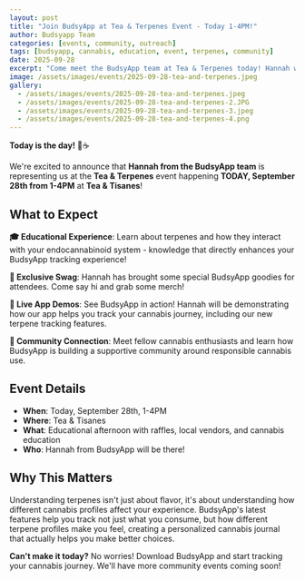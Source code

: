 ```yaml
---
layout: post
title: "Join BudsyApp at Tea & Terpenes Event - Today 1-4PM!"
author: Budsyapp Team  
categories: [events, community, outreach]
tags: [budsyapp, cannabis, education, event, terpenes, community]
date: 2025-09-28
excerpt: "Come meet the BudsyApp team at Tea & Terpenes today! Hannah will be there with swag, terpene education, and demos of your favorite bud tracking app."
image: /assets/images/events/2025-09-28-tea-and-terpenes.jpeg
gallery:
  - /assets/images/events/2025-09-28-tea-and-terpenes.jpeg
  - /assets/images/events/2025-09-28-tea-and-terpenes-2.JPG
  - /assets/images/events/2025-09-28-tea-and-terpenes-3.jpeg
  - /assets/images/events/2025-09-28-tea-and-terpenes-4.png
---
```


**Today is the day!** 🌿☕

We're excited to announce that **Hannah from the BudsyApp team** is representing us at the **Tea & Terpenes** event happening **TODAY, September 28th from 1-4PM** at **Tea & Tisanes**!

## What to Expect

**🎓 Educational Experience**: Learn about terpenes and how they interact with your endocannabinoid system - knowledge that directly enhances your BudsyApp tracking experience!

**🎁 Exclusive Swag**: Hannah has brought some special BudsyApp goodies for attendees. Come say hi and grab some merch!

**📱 Live App Demos**: See BudsyApp in action! Hannah will be demonstrating how our app helps you track your cannabis journey, including our new terpene tracking features.

**🤝 Community Connection**: Meet fellow cannabis enthusiasts and learn how BudsyApp is building a supportive community around responsible cannabis use.

## Event Details

- **When**: Today, September 28th, 1-4PM
- **Where**: Tea & Tisanes
- **What**: Educational afternoon with raffles, local vendors, and cannabis education
- **Who**: Hannah from BudsyApp will be there!

## Why This Matters

Understanding terpenes isn't just about flavor, it's about understanding how different cannabis profiles affect your experience. BudsyApp's latest features help you track not just what you consume, but how different terpene profiles make you feel, creating a personalized cannabis journal that actually helps you make better choices.

**Can't make it today?** No worries! Download BudsyApp and start tracking your cannabis journey. We'll have more community events coming soon!


